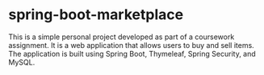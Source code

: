 # spring-boot-marketplace
This is a simple personal project developed as part of a coursework assignment. It is a web application that allows users to buy and sell items. The application is built using Spring Boot, Thymeleaf, Spring Security, and MySQL.
